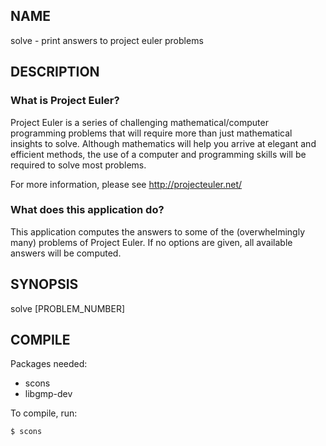 ## NAME ##
solve - print answers to project euler problems

## DESCRIPTION ##

### What is Project Euler? ###
Project Euler is a series of challenging mathematical/computer programming problems that will require more than just mathematical insights to solve. Although mathematics will help you arrive at elegant and efficient methods, the use of a computer and programming skills will be required to solve most problems.

For more information, please see <http://projecteuler.net/>

### What does this application do? ###
This application computes the answers to some of the (overwhelmingly many) problems of Project Euler. If no options are given, all available answers will be computed.

## SYNOPSIS ##
solve [PROBLEM_NUMBER]

## COMPILE ##
Packages needed:

 - scons
 - libgmp-dev
    
To compile, run:

    $ scons
